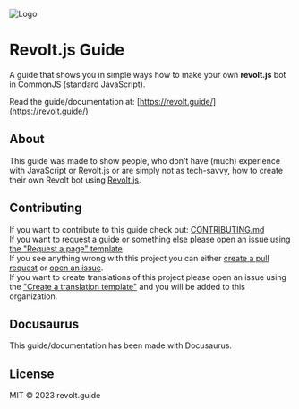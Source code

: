 ![Logo](https://i.imgur.com/UdUvWIp.png)

# Revolt.js Guide
A guide that shows you in simple ways how to make your own **revolt.js** bot in CommonJS (standard JavaScript).

Read the guide/documentation at: [https://revolt.guide/](https://revolt.guide/)

## About
This guide was made to show people, who don't have (much) experience with JavaScript or Revolt.js or are simply not as tech-savvy, how to create their own Revolt bot using [Revolt.js](https://github.com/revoltchat/revolt.js).
 
## Contributing
If you want to contribute to this guide check out: [CONTRIBUTING.md](https://github.com/revolt-guide/guide/blob/main/CONTRIBUTING.md)<br>
If you want to request a guide or something else please open an issue using [the "Request a page" template](https://github.com/revolt-guide/guide/issues/new?assignees=&labels=page-request&template=request-a-page.yaml&title=Request+a+page).<br>
If you see anything wrong with this project you can either [create a pull request](https://github.com/revolt-guide/guide/compare) or [open an issue](https://github.com/revolt-guide/guide/issues/new).<br>
If you want to create translations of this project please open an issue using the ["Create a translation template"](https://github.com/revolt-guide/guide/issues/new?assignees=&labels=translation&template=create-a-translation.yaml&title=Create+a+translation) and you will be added to this organization.

## Docusaurus

This guide/documentation has been made with Docusaurus.

## License
MIT © 2023 revolt.guide
